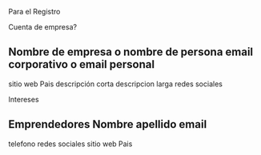 Para el Registro

Cuenta de empresa?

Nombre de empresa o nombre de persona
email corporativo o email personal
----
sitio web
Pais
descripción corta
descripcion larga
redes sociales

Intereses


Emprendedores
Nombre apellido
email
-----------
telefono
redes sociales
sitio web
Pais